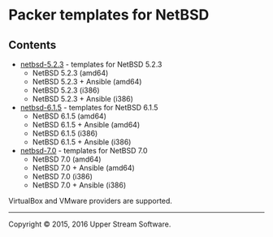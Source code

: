 # Packer templates for NetBSD

## Contents

* [netbsd-5.2.3](netbsd-5.2.3/README.mdown) - templates for NetBSD 5.2.3
	* NetBSD 5.2.3 (amd64)
	* NetBSD 5.2.3 + Ansible (amd64)
	* NetBSD 5.2.3 (i386)
	* NetBSD 5.2.3 + Ansible (i386)
* [netbsd-6.1.5](netbsd-6.1.5/README.mdown) - templates for NetBSD 6.1.5
	* NetBSD 6.1.5 (amd64)
	* NetBSD 6.1.5 + Ansible (amd64)
	* NetBSD 6.1.5 (i386)
	* NetBSD 6.1.5 + Ansible (i386)
* [netbsd-7.0](netbsd-7.0/README.mdown) - templates for NetBSD 7.0
	* NetBSD 7.0 (amd64)
	* NetBSD 7.0 + Ansible (amd64)
	* NetBSD 7.0 (i386)
	* NetBSD 7.0 + Ansible (i386)

VirtualBox and VMware providers are supported.

- - -

Copyright &copy; 2015, 2016 Upper Stream Software.
